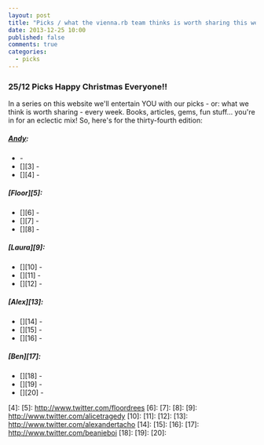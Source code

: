 ```yaml
---
layout: post
title: "Picks / what the vienna.rb team thinks is worth sharing this week"
date: 2013-12-25 10:00
published: false
comments: true
categories:
  - picks
---
```


### 25/12 Picks Happy Christmas Everyone!!

In a series on this website we'll entertain YOU with our picks - or: what we think is worth sharing - every week.
Books, articles, gems, fun stuff... you're in for an eclectic mix! So, here's for the thirty-fourth edition:

##### [Andy][1]:
  - [][2] -
  - [][3] -
  - [][4] -

##### [Floor][5]:
  - [][6] -
  - [][7] -
  - [][8] -

##### [Laura][9]:
  - [][10] -
  - [][11] -
  - [][12] -

##### [Alex][13]:
  - [][14] -
  - [][15] -
  - [][16] -

##### [Ben][17]:
  - [][18] -
  - [][19] -
  - [][20] -

[1]: http://www.twitter.com/pxlpnk
[2]:
[3]:
[4]:
[5]: http://www.twitter.com/floordrees
[6]:
[7]:
[8]:
[9]: http://www.twitter.com/alicetragedy
[10]:
[11]:
[12]:
[13]: http://www.twitter.com/alexandertacho
[14]:
[15]:
[16]:
[17]: http://www.twitter.com/beanieboi
[18]:
[19]:
[20]:
